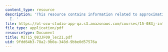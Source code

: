 ```yaml
---
content_type: resource
description: 'This resource contains information related to approximation algorithms
  I. '
file: https://ol-ocw-studio-app-qa.s3.amazonaws.com/courses/15-083j-integer-programming-and-combinatorial-optimization-fall-2009/9fdd64b378a29b0a348d9bbe0d57576a_MIT15_083JF09_lec21.pdf
file_type: application/pdf
resourcetype: Document
title: MIT15_083JF09_lec21.pdf
uid: 9fdd64b3-78a2-9b0a-348d-9bbe0d57576a
---
```

